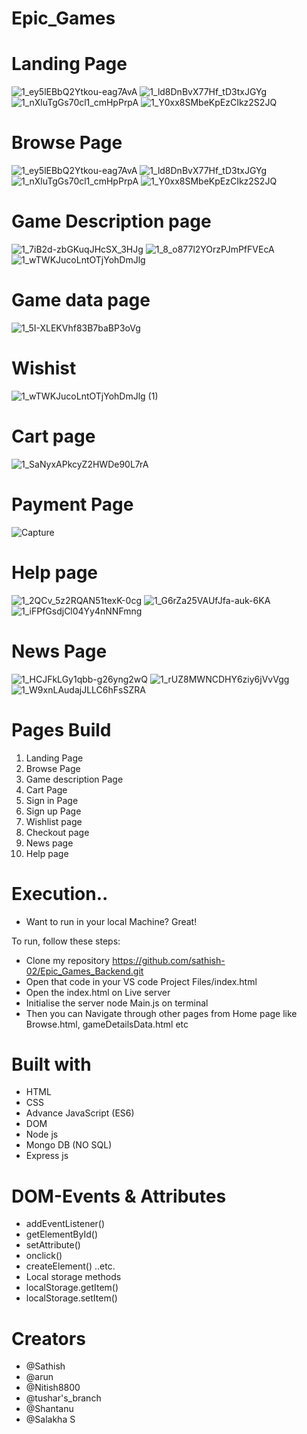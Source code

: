 # Epic_Games

# Landing Page

![1_ey5lEBbQ2Ytkou-eag7AvA](https://user-images.githubusercontent.com/95916859/150792813-253efbb0-cdd3-401d-9d34-079dd90bcb92.png)
![1_ld8DnBvX77Hf_tD3txJGYg](https://user-images.githubusercontent.com/95916859/150792847-52f05ed5-a1d6-4c51-b01a-2c0c78dfa106.png)
![1_nXluTgGs70cl1_cmHpPrpA](https://user-images.githubusercontent.com/95916859/150792882-1978d78f-868a-450a-987d-63fd6855f83f.png)
![1_Y0xx8SMbeKpEzCIkz2S2JQ](https://user-images.githubusercontent.com/95916859/150792889-99d4ef7e-08e9-413a-bf80-20655779f091.png)

# Browse Page

![1_ey5lEBbQ2Ytkou-eag7AvA](https://user-images.githubusercontent.com/95916859/150793162-2bbd90dc-bf13-497a-8072-03d57fc167e9.png)
![1_ld8DnBvX77Hf_tD3txJGYg](https://user-images.githubusercontent.com/95916859/150793166-8e26b0ba-65e8-4e89-a74f-394c26f88b68.png)
![1_nXluTgGs70cl1_cmHpPrpA](https://user-images.githubusercontent.com/95916859/150793169-f182995f-2cb1-4897-8d95-59b9f555d318.png)
![1_Y0xx8SMbeKpEzCIkz2S2JQ](https://user-images.githubusercontent.com/95916859/150793174-79b65689-8cdb-4e0b-a450-cfa1187111ff.png)


# Game Description page 

![1_7iB2d-zbGKuqJHcSX_3HJg](https://user-images.githubusercontent.com/95916859/150793701-1c4a25d1-ee88-4ac4-91d8-7c875dffd977.png)
![1_8_o877l2YOrzPJmPfFVEcA](https://user-images.githubusercontent.com/95916859/150793702-d7515150-6d47-4928-bfc5-7b52750b9db0.png)
![1_wTWKJucoLntOTjYohDmJlg](https://user-images.githubusercontent.com/95916859/150793712-ab14e0f4-a067-4429-9858-cd6b79ffd334.png)

# Game data page 

![1_5I-XLEKVhf83B7baBP3oVg](https://user-images.githubusercontent.com/95916859/150794028-b3fbb1d0-bb4e-49fd-9168-f8a32caff1c9.png)

# Wishist

![1_wTWKJucoLntOTjYohDmJlg (1)](https://user-images.githubusercontent.com/95916859/150794647-8d494096-c030-4bf7-afb9-cea03a131a90.png)

# Cart page

![1_SaNyxAPkcyZ2HWDe90L7rA](https://user-images.githubusercontent.com/95916859/150794782-d1aa99f3-9404-4ce2-adb1-4f32e73c1579.png)

# Payment Page

![Capture](https://user-images.githubusercontent.com/95916859/150795891-6a37fa83-e098-4a05-b41b-e4b35316c79e.PNG)

# Help page

![1_2QCv_5z2RQAN51texK-0cg](https://user-images.githubusercontent.com/95916859/150796262-5af63cdc-4fb6-4950-8bd6-b5881ee7d9da.png)
![1_G6rZa25VAUfJfa-auk-6KA](https://user-images.githubusercontent.com/95916859/150796272-7dec42a3-2697-40a1-9f4d-339758a44267.png)
![1_iFPfGsdjCl04Yy4nNNFmng](https://user-images.githubusercontent.com/95916859/150796275-8b16f8c8-a748-435e-99d5-76de45be62ac.png)

# News Page

![1_HCJFkLGy1qbb-g26yng2wQ](https://user-images.githubusercontent.com/95916859/150796570-dbc90473-814c-4641-b8e6-828eaff8df92.png)
![1_rUZ8MWNCDHY6ziy6jVvVgg](https://user-images.githubusercontent.com/95916859/150796579-94da318b-6384-4297-b21b-d7110e2bf3db.png)
![1_W9xnLAudajJLLC6hFsSZRA](https://user-images.githubusercontent.com/95916859/150796584-268d7a70-cf5b-4358-b029-001e7693c3b5.png)


# Pages Build

1. Landing Page
2. Browse Page
3. Game description Page
4. Cart Page
5. Sign in Page
6. Sign up Page
7. Wishlist page
8. Checkout page
9. News page
10. Help page

# Execution..
- Want to run in your local Machine? Great!

To run, follow these steps:

- Clone my repository https://github.com/sathish-02/Epic_Games_Backend.git
- Open that code in your VS code Project Files/index.html
- Open the index.html on Live server
- Initialise the server node Main.js on terminal
- Then you can Navigate through other pages from Home page like Browse.html, gameDetailsData.html etc

# Built with
- HTML
- CSS
- Advance JavaScript (ES6)
- DOM
- Node js
- Mongo DB (NO SQL)
- Express js

# DOM-Events & Attributes
- addEventListener()
- getElementById()
- setAttribute()
- onclick()
- createElement() ..etc.
- Local storage methods
- localStorage.getItem()
- localStorage.setItem()


# Creators
- @Sathish
- @arun
- @Nitish8800
- @tushar's_branch
- @Shantanu
- @Salakha S
